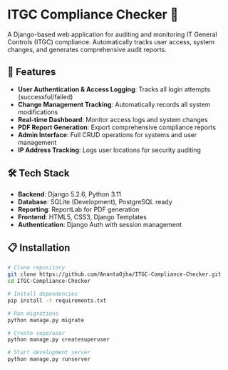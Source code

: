 
# ITGC Compliance Checker 🔐

A Django-based web application for auditing and monitoring IT General Controls (ITGC) compliance. Automatically tracks user access, system changes, and generates comprehensive audit reports.

## 🚀 Features

- **User Authentication & Access Logging**: Tracks all login attempts (successful/failed)
- **Change Management Tracking**: Automatically records all system modifications
- **Real-time Dashboard**: Monitor access logs and system changes
- **PDF Report Generation**: Export comprehensive compliance reports
- **Admin Interface**: Full CRUD operations for systems and user management
- **IP Address Tracking**: Logs user locations for security auditing

## 🛠️ Tech Stack

- **Backend**: Django 5.2.6, Python 3.11
- **Database**: SQLite (Development), PostgreSQL ready
- **Reporting**: ReportLab for PDF generation
- **Frontend**: HTML5, CSS3, Django Templates
- **Authentication**: Django Auth with session management

## 📋 Installation

```bash
# Clone repository
git clone https://github.com/AnantaOjha/ITGC-Compliance-Checker.git
cd ITGC-Compliance-Checker

# Install dependencies
pip install -r requirements.txt

# Run migrations
python manage.py migrate

# Create superuser
python manage.py createsuperuser

# Start development server
python manage.py runserver
